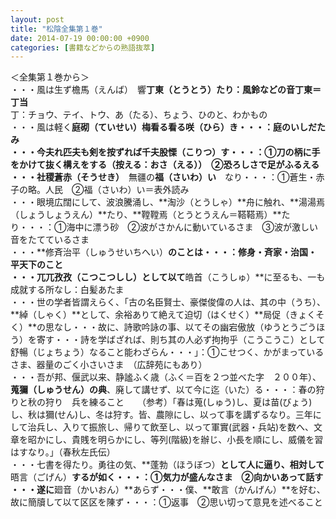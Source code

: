 ```yaml
---
layout: post
title: "松陰全集第１巻"
date: 2014-07-19 00:00:00 +0900
categories: [書籍などからの熟語抜萃]
---
```


＜全集第１巻から＞  
・・・風は生ず檐馬（えんば）　響**丁東（とうとう）**たり：風鈴などの音**丁東＝丁当**  
丁：チョウ、テイ、トウ、あ（たる）、ちょう、ひのと、わかもの  
・・・風は軽く**庭砌（ていせい）**梅看る看る咲（ひら）き・・・：庭のいしだたみ  
・・・今夫れ匹夫も剣を按ずれば千夫**股慄（こりつ）**す・・・：①刀の柄に手をかけて抜く構えをする（按える：おさ（える））　②恐ろしさで足がふるえる  
・・・社稷**蒼赤（そうせき）**　無疆の**福（さいわ）い**　なり・・・：①蒼生・赤子の略。人民　②福（さいわ）い＝表外読み  
・・・眼境広闊にして、波浪騰涌し、**淘沙（とうしゃ）**舟に触れ、**湯湯焉（しょうしょうえん）**たり、**鞺鞺焉（とうとうえん＝鞳鞳焉）**たり・・・：①海中に漂う砂　②波がさかんに動いているさま　③波が激しい音をたてているさま  
・・・**修斉治平（しゅうせいちへい）**のことは・・・：修身・斉家・治国・平天下のこと  
・・・兀兀孜孜（こつこつしし）として以て**皓首（こうしゅ）**に至るも、一も成就する所なし：白髪あたま  
・・・世の学者皆謂えらく、「古の名臣賢士、豪傑俊偉の人は、其の中（うち）、**綽（しゃく）**として、余裕ありて絶えて迫切（はくせく）**局促（きょくそく）**の思なし・・・故に、詩歌吟詠の事、以てその幽宕傲放（ゆうとうごうほう）を寄す・・・詩を学ばざれば、則ち其の人必ず拘拘乎（こうこうこ）として舒暢（じょちょう）なること能わざらん・・・」：①こせつく、かがまっているさま、器量のごく小さいさま　（広辞苑にもあり）  
・・・吾が邦、偃武以来、静謐ふく歳（ふく＝百を２つ並べた字　２００年）、**蒐獮（しゅうせん）の典**、廃して講せず、以て今に迄（いた）る・・・：春の狩りと秋の狩り　兵を練ること　　（参考）「春は蒐(しゅう)し、夏は苗(びょう)し、秋は獮(せん)し、冬は狩す。皆、農隙にし、以って事を講ずるなり。三年にして治兵し、入りて振旅し、帰りて飲至し、以って軍實(武器・兵站)を数へ、文章を昭かにし、貴賎を明らかにし、等列(階級)を辦じ、小長を順にし、威儀を習はすなり。」（春秋左氏伝）  
・・・七書を得たり。勇往の気、**蓬勃（ほうぼつ）**として人に逼り、相対して**晤言（ごげん）**するが如く・・・：①気力が盛んなさま　②向かいあって話す  
・・・遂に**廻音（かいおん）**あらず・・・僕、**敢言（かんげん）**を好む、故に簡牘して以て区区を陳ず・・・：①返事　②思い切って意見を述べること  